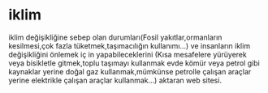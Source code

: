 # iklim
iklim değişikliğine sebep olan durumları(Fosil yakıtlar,ormanların kesilmesi,çok fazla tüketmek,taşımacılığın kullanımı...) ve insanların iklim değişikliğini önlemek iç
in yapabileceklerini (Kısa mesafelere yürüyerek veya bisikletle gitmek,toplu taşımayı kullanmak evde kömür veya petrol gibi kaynaklar yerine doğal gaz kullanmak,mümkünse petrolle çalışan araçlar yerine elektrikle çalışan araçlar kullanmak...) aktaran web sitesi.
